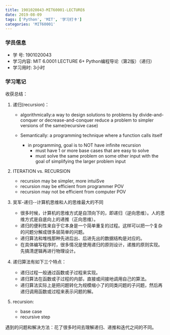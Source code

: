 ```yaml
---
title: 1901020043-MIT60001-LECTURE6
date: 2019-08-09
tags: ['Python', 'MIT', '学习打卡']
categories: 'MIT60001'
---
```


### 学员信息

- 学    号: 1901020043
- 学习内容: MIT 6.0001 LECTURE 6+ Python编程导论（第2版）（递归）
- 学习用时: 3小时

### 学习笔记

收获总结：

1. 递归(recursion)：
   - algorithmically:a way to design solutions to problems by divide-and-conquer or decrease-and-conquer
       reduce a problem to simpler versions of the same(recursive case)

   - Semantically: a programming technique where a function calls itself 
      - in programming, goal is to NOT have infinite recursion 
        - must have 1 or more base cases that are easy to solve 
        - must solve the same problem on some other input with the goal of simplifying the larger problem input

2. ITERATION vs. RECURSION
   - recursion may be simpler, more intuiSve
   - recursion may be efficient from programmer POV
   - recursion may not be efficient from computer POV

3. 吴军-递归--计算机思维和人的思维最大的不同
   - 很多时候，计算机的思维方式是自顶向下的，即递归（逆向思维）。人的思维方式是自底向上的递推（正向思维）。
   - 递归的便利性来自于它本身是一个简单重复的过程。这样可以把一个复杂的问题分解成很多层简单的问题。
   - 递归算法和堆栈那种先进后出、后进先出的数据结构是对应的。
   - 在具体编写程序时，很多情况是使用递归的原则设计，递推的原则实现。先搞清逻辑再进行物理设计。

4. 递归算法有如下三个特点：
   - 递归过程一般通过函数或子过程来实现。
   - 递归算法在函数或子过程的内部，直接或间接地调用自己的算法。
   - 递归算法实际上是把问题转化为规模缩小了的同类问题的子问题，然后再递归调用函数或过程来表示问题的解。

5. recursion:
   - base case
   - recursive step 

遇到的问题和解决方法：花了很多时间去理解递归、递推和迭代之间的不同。
